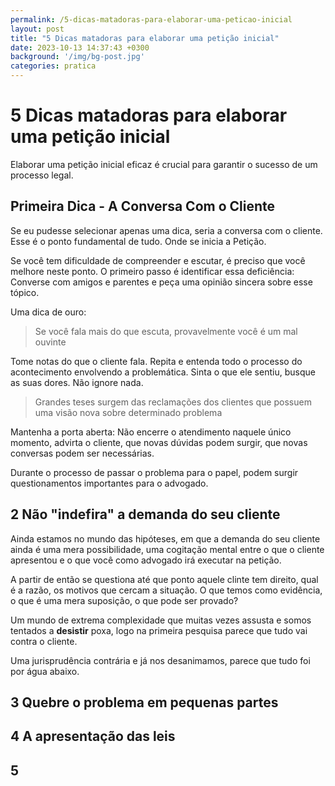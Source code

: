 ```yaml
---
permalink: /5-dicas-matadoras-para-elaborar-uma-peticao-inicial
layout: post
title: "5 Dicas matadoras para elaborar uma petição inicial"
date: 2023-10-13 14:37:43 +0300
background: '/img/bg-post.jpg'
categories: pratica
---
```


# 5 Dicas matadoras para elaborar uma petição inicial

Elaborar uma petição inicial eficaz é crucial para garantir o sucesso de um processo legal.

## Primeira Dica - A Conversa Com o Cliente 
Se eu pudesse selecionar apenas uma dica, seria a conversa com o cliente. Esse é o ponto fundamental de tudo. Onde se inicia a Petição.

Se você tem dificuldade de compreender e escutar, é preciso que você melhore neste ponto. O primeiro passo é identificar essa deficiência: Converse com amigos e parentes e peça uma opinião sincera sobre esse tópico. 

Uma dica de ouro: 

> Se você fala mais do que escuta, provavelmente você é um mal ouvinte

Tome notas do que o cliente fala. Repita e entenda todo o processo do acontecimento envolvendo a problemática. Sinta o que ele sentiu, busque as suas dores. Não ignore nada. 

> Grandes teses surgem das reclamações dos clientes que possuem uma visão nova sobre determinado problema 

Mantenha a porta aberta: Não encerre o atendimento naquele único momento, advirta o cliente, que novas dúvidas podem surgir, que novas conversas podem ser necessárias. 

Durante o processo de passar o problema para o papel, podem surgir questionamentos importantes para o advogado. 

## 2 Não "indefira" a demanda do seu cliente 
Ainda estamos no mundo das hipóteses, em que a demanda do seu cliente ainda é uma mera possibilidade, uma cogitação mental entre o que o cliente apresentou e o que você como advogado irá executar na petição. 

A partir de então se questiona até que ponto aquele clinte tem direito, qual é a razão, os motivos que cercam a situação. O que temos como evidência, o que é uma mera suposição, o que pode ser provado? 

Um mundo de extrema complexidade que muitas vezes assusta e somos tentados a **desistir** poxa, logo na primeira pesquisa parece que tudo vai contra o cliente. 

Uma jurisprudência contrária e já nos desanimamos, parece que tudo foi por água abaixo. 


## 3 Quebre o problema em pequenas partes  

## 4 A apresentação das leis

## 5 


